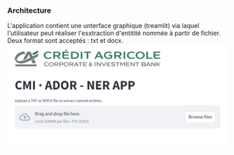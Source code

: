 ### Architecture
L'application contient une unterface graphique (treamlit) via laquel l'utilisateur peut réaliser l'esxtraction d'entitité nommée à partir de fichier.
Deux format sont acceptés : txt et docx.
![L'App NER](src/images/app.png)

